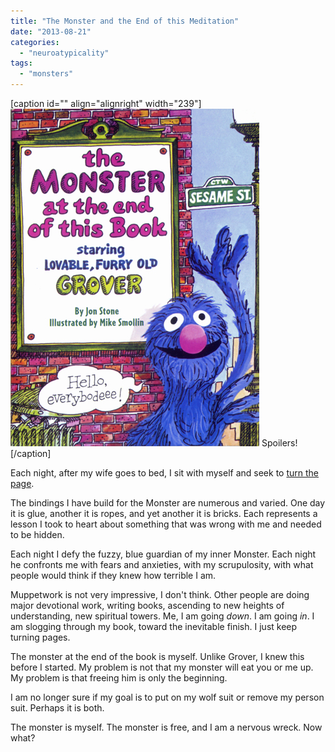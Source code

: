 ```yaml
---
title: "The Monster and the End of this Meditation"
date: "2013-08-21"
categories: 
  - "neuroatypicality"
tags: 
  - "monsters"
---
```


\[caption id="" align="alignright" width="239"\]![](images/mon001.jpg) Spoilers!\[/caption\]

Each night, after my wife goes to bed, I sit with myself and seek to [turn the page](http://smollin.com/michael/tmonstr/mon001.html).

The bindings I have build for the Monster are numerous and varied. One day it is glue, another it is ropes, and yet another it is bricks. Each represents a lesson I took to heart about something that was wrong with me and needed to be hidden.

Each night I defy the fuzzy, blue guardian of my inner Monster. Each night he confronts me with fears and anxieties, with my scrupulosity, with what people would think if they knew how terrible I am.

Muppetwork is not very impressive, I don't think. Other people are doing major devotional work, writing books, ascending to new heights of understanding, new spiritual towers. Me, I am going _down_. I am going _in_. I am slogging through my book, toward the inevitable finish. I just keep turning pages.

The monster at the end of the book is myself. Unlike Grover, I knew this before I started. My problem is not that my monster will eat you or me up. My problem is that freeing him is only the beginning.

I am no longer sure if my goal is to put on my wolf suit or remove my person suit. Perhaps it is both.

The monster is myself. The monster is free, and I am a nervous wreck. Now what?
